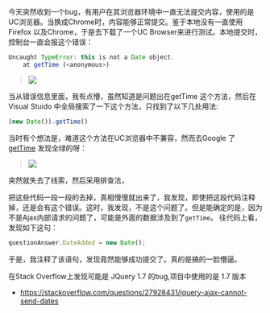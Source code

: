 今天突然收到一个bug，有用户在其浏览器环境中一直无法提交内容，使用的是UC浏览器。当换成Chrome时，内容能够正常提交。鉴于本地没有一直使用Firefox 以及Chrome，于是去下载了一个UC Browser来进行测试。本地提交时，控制台一直会报这个错误：

```javascript
Uncaught TypeError: this is not a Date object.
    at getTime (<anonymous>)
```

> ![](https://ws4.sinaimg.cn/large/006tNc79gy1fqnpfz9cwjj31kw06mwha.jpg)

当从错误信息里面，我有点懵，虽然知道是问题出在getTime 这个方法，然后在Visual Stuido 中全局搜索了一下这个方法，只找到了以下几处用法:

```javascript
(new Date()).getTime() 
```

当时有个想法是，难道这个方法在UC浏览器中不兼容，然而去Google 了 [getTime](https://developer.mozilla.org/en-US/docs/Web/JavaScript/Reference/Global_Objects/Date/getTime) 发现全绿的呀：

> ![](https://ws2.sinaimg.cn/large/006tNc79gy1fqnpl6ql59j31kw0esq5b.jpg)

突然就失去了线索，然后采用排查法，

把这些代码一段一段的去掉，真相慢慢就出来了，我发现，即使把这段代码注释掉，还是会有这个错误。这时，我发现，不是这个问题了。但是能确定的是，因为不是Ajax内部请求的问题了，可能是外面的数据涉及到了`getTime`。 往代码上看，发现如下这句：

```javascript
questionAnswer.DateAdded = new Date();
```

于是，我注释了该语句，发现竟然能够成功提交了。真的是搞的一脸懵逼。

在Stack Overflow上发现可能是 JQuery 1.7 的bug,项目中使用的是 1.7 版本

* https://stackoverflow.com/questions/27928431/jquery-ajax-cannot-send-dates